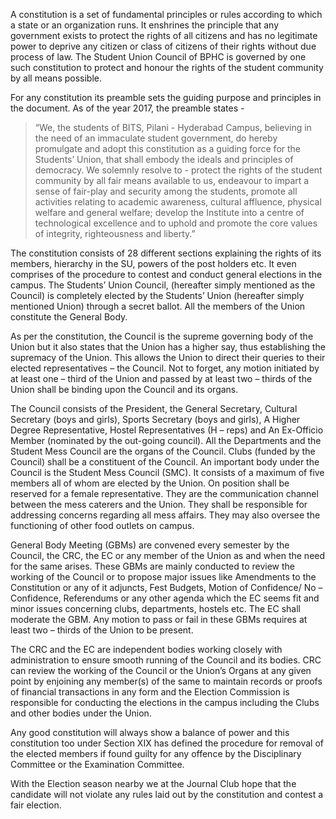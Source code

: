 <!-- TITLE: SU Constitution Review -->
<!-- SUBTITLE: A quick review of the SU Constitution, in the days leading upto the elections-->

A constitution is a set of fundamental principles or rules according to which a state or an organization runs. It enshrines the principle that any government exists to protect the rights of all citizens and has no legitimate power to deprive any citizen or class of citizens of their rights without due process of law. The Student Union Council of BPHC is governed by one such constitution to protect and honour the rights of the student community by all means possible.

For any constitution its preamble sets the guiding purpose and principles in the document. As of the year 2017, the preamble states - 

> “We, the students of BITS, Pilani - Hyderabad Campus, believing in the need of an immaculate student government, do hereby promulgate and adopt this constitution as a guiding force for the Students’ Union, that shall embody the ideals and principles of democracy. We solemnly resolve to - protect the rights of the student community by all fair means available to us, endeavour to impart a sense of fair-play and security among the students, promote all activities relating to academic awareness, cultural affluence, physical welfare and general welfare; develop the Institute into a centre of technological excellence and to uphold and promote the core values of integrity, righteousness and liberty.”

The constitution consists of 28 different sections explaining the rights of its members, hierarchy in the SU, powers of the post holders etc. It even comprises of the procedure to contest and conduct general elections in the campus. The Students’ Union Council, (hereafter simply mentioned as the Council) is completely elected by the Students’ Union (hereafter simply mentioned Union) through a secret ballot. All the members of the Union constitute the General Body.

As per the constitution, the Council is the supreme governing body of the Union but it also states that the Union has a higher say, thus establishing the supremacy of the Union. This allows the Union to direct their queries to their elected representatives – the Council. Not to forget, any motion initiated by at least one – third of the Union and passed by at least two – thirds of the Union shall be binding upon the Council and its organs.

The Council consists of the President, the General Secretary, Cultural Secretary (boys and girls), Sports Secretary (boys and girls), A Higher Degree Representative, Hostel Representatives (H – reps) and An Ex-Officio Member (nominated by the out-going council). All the Departments and the Student Mess Council are the organs of the Council. Clubs (funded by the Council) shall be a constituent of the Council.
An important body under the Council is the Student Mess Council (SMC). It consists of a maximum of five members all of whom are elected by the Union. On position shall be reserved for a female representative. They are the communication channel between the mess caterers and the Union. They shall be responsible for addressing concerns regarding all mess affairs. They may also oversee the functioning of other food outlets on campus.    

General Body Meeting (GBMs) are convened every semester by the Council, the CRC, the EC or any member of the Union as and when the need for the same arises. These GBMs are mainly conducted to review the working of the Council or to propose major issues like Amendments to the Constitution or any of it adjuncts, Fest Budgets, Motion of Confidence/ No – Confidence, Referendums or any other agenda which the EC seems fit and minor issues concerning clubs, departments, hostels etc. The EC shall moderate the GBM. Any motion to pass or fail in these GBMs requires at least two – thirds of the Union to be present.

The CRC and the EC are independent bodies working closely with administration to ensure smooth running of the Council and its bodies. CRC can review the working of the Council or the Union’s Organs at any given point by enjoining any member(s) of the same to maintain records or proofs of financial transactions in any form and the Election Commission is responsible for conducting the elections in the campus including the Clubs and other bodies under the Union.

Any good constitution will always show a balance of power and this constitution too under Section XIX has defined the procedure for removal of the elected members if found guilty for any offence by the Disciplinary Committee or the Examination Committee.

With the Election season nearby we at the Journal Club hope that the candidate will not violate any rules laid out by the constitution and contest a fair election.